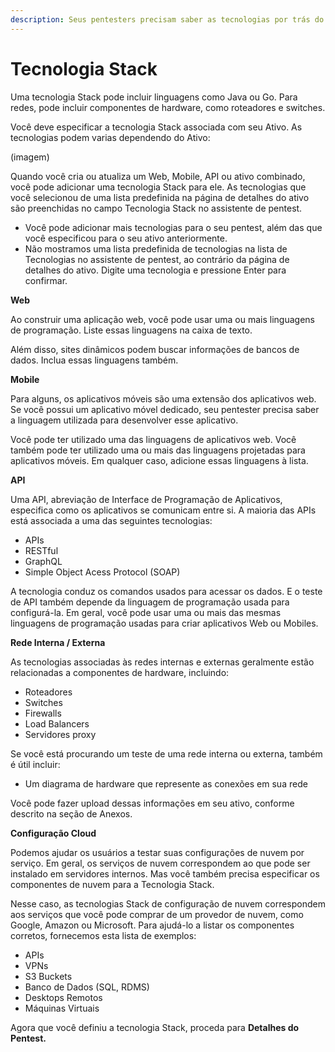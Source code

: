 ```yaml
---
description: Seus pentesters precisam saber as tecnologias por trás do seu Ativo.
---
```


# Tecnologia Stack

Uma tecnologia Stack pode incluir linguagens como Java ou Go. Para redes, pode incluir componentes de hardware, como roteadores e switches.



Você deve especificar a tecnologia Stack associada com seu Ativo. As tecnologias podem varias dependendo do Ativo:

(imagem)



Quando você cria ou atualiza um Web, Mobile, API ou ativo combinado, você pode adicionar uma tecnologia Stack para ele. As tecnologias que você selecionou de uma lista predefinida na página de detalhes do ativo são preenchidas no campo Tecnologia Stack no assistente de pentest.

* Você pode adicionar mais tecnologias para o seu pentest, além das que você especificou para o seu ativo anteriormente.
* Não mostramos uma lista predefinida de tecnologias na lista de Tecnologias no assistente de pentest, ao contrário da página de detalhes do ativo. Digite uma tecnologia e pressione Enter para confirmar.



**Web**&#x20;

Ao construir uma aplicação web, você pode usar uma ou mais linguagens de programação. Liste essas linguagens na caixa de texto.&#x20;

Além disso, sites dinâmicos podem buscar informações de bancos de dados. Inclua essas linguagens também.



**Mobile**

Para alguns, os aplicativos móveis são uma extensão dos aplicativos web. Se você possui um aplicativo móvel dedicado, seu pentester precisa saber a linguagem utilizada para desenvolver esse aplicativo.

Você pode ter utilizado uma das linguagens de aplicativos web. Você também pode ter utilizado uma ou mais das linguagens projetadas para aplicativos móveis. Em qualquer caso, adicione essas linguagens à lista.



**API**

Uma API, abreviação de Interface de Programação de Aplicativos, especifica como os aplicativos se comunicam entre si. A maioria das APIs está associada a uma das seguintes tecnologias:

* APIs
* RESTful
* GraphQL
* Simple Object Acess Protocol (SOAP)

A tecnologia conduz os comandos usados para acessar os dados. E o teste de API também depende da linguagem de programação usada para configurá-la. Em geral, você pode usar uma ou mais das mesmas linguagens de programação usadas para criar aplicativos Web ou Mobiles.



**Rede Interna / Externa**

As tecnologias associadas às redes internas e externas geralmente estão relacionadas a componentes de hardware, incluindo:

* Roteadores
* Switches
* Firewalls
* Load Balancers
* Servidores proxy

Se você está procurando um teste de uma rede interna ou externa, também é útil incluir:

* Um diagrama de hardware que represente as conexões em sua rede

Você pode fazer upload dessas informações em seu ativo, conforme descrito na seção de Anexos.



**Configuração Cloud**

Podemos ajudar os usuários a testar suas configurações de nuvem por serviço. Em geral, os serviços de nuvem correspondem ao que pode ser instalado em servidores internos. Mas você também precisa especificar os componentes de nuvem para a Tecnologia Stack.

Nesse caso, as tecnologias Stack de configuração de nuvem correspondem aos serviços que você pode comprar de um provedor de nuvem, como Google, Amazon ou Microsoft. Para ajudá-lo a listar os componentes corretos, fornecemos esta lista de exemplos:

* APIs
* VPNs
* S3 Buckets
* Banco de Dados (SQL, RDMS)
* Desktops Remotos
* Máquinas Virtuais



Agora que você definiu a tecnologia Stack, proceda para **Detalhes do Pentest.**



